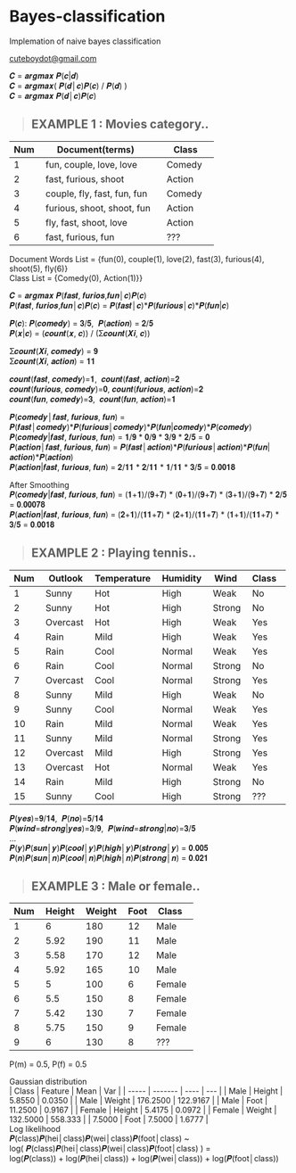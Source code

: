 # Bayes-classification
Implemation of naive bayes classification

cuteboydot@gmail.com

𝑪 = 𝒂𝒓𝒈𝒎𝒂𝒙 𝑷(𝒄|𝒅)  
𝑪 = 𝒂𝒓𝒈𝒎𝒂𝒙( 𝑷(𝒅│𝒄)𝑷(𝒄) / 𝑷(𝒅) )  
𝑪 = 𝒂𝒓𝒈𝒎𝒂𝒙 𝑷(𝒅│𝒄)𝑷(𝒄)  


> ## EXAMPLE 1 : Movies category..  
| Num     | Document(terms)                     | Class      |  
| ------- | ----------------------------------- | ---------- |  
| 1       | fun, couple, love, love             | Comedy     |  
| 2       | fast, furious, shoot                | Action     |  
| 3       | couple, fly, fast, fun, fun         | Comedy     |  
| 4       | furious, shoot, shoot, fun          | Action     |  
| 5       | fly, fast, shoot, love              | Action     |  
| 6       | fast, furious, fun                  | ???        |  
  
Document Words List = {fun(0), couple(1), love(2), fast(3), furious(4), shoot(5), fly(6)}  
Class List = {Comedy(0), Action(1)}}   
  
𝑪 = 𝒂𝒓𝒈𝒎𝒂𝒙 𝑷(𝒇𝒂𝒔𝒕, 𝒇𝒖𝒓𝒊𝒐𝒔,𝒇𝒖𝒏│𝒄)𝑷(𝒄)  
𝑷(𝒇𝒂𝒔𝒕, 𝒇𝒖𝒓𝒊𝒐𝒔,𝒇𝒖𝒏│𝒄)𝑷(𝒄) = 𝑷(𝒇𝒂𝒔𝒕│𝒄)*𝑷(𝒇𝒖𝒓𝒊𝒐𝒖𝒔│𝒄)*𝑷(𝒇𝒖𝒏|𝒄)  
  
𝑷(𝒄): 𝑷(𝒄𝒐𝒎𝒆𝒅𝒚) = 𝟑/𝟓,  𝑷(𝒂𝒄𝒕𝒊𝒐𝒏) = 𝟐/𝟓  
𝑷(𝒙|𝒄) = (𝒄𝒐𝒖𝒏𝒕(𝒙, 𝒄)) / (Ʃ𝒄𝒐𝒖𝒏𝒕(𝑿𝒊, 𝒄))  
  
Ʃ𝒄𝒐𝒖𝒏𝒕(𝑿𝒊, 𝒄𝒐𝒎𝒆𝒅𝒚) = 𝟗  
Ʃ𝒄𝒐𝒖𝒏𝒕(𝑿𝒊, 𝒂𝒄𝒕𝒊𝒐𝒏) = 𝟏𝟏  
  
𝒄𝒐𝒖𝒏𝒕(𝒇𝒂𝒔𝒕, 𝒄𝒐𝒎𝒆𝒅𝒚)=𝟏,  𝒄𝒐𝒖𝒏𝒕(𝒇𝒂𝒔𝒕, 𝒂𝒄𝒕𝒊𝒐𝒏)=𝟐  
𝒄𝒐𝒖𝒏𝒕(𝒇𝒖𝒓𝒊𝒐𝒖𝒔, 𝒄𝒐𝒎𝒆𝒅𝒚)=𝟎, 𝒄𝒐𝒖𝒏𝒕(𝒇𝒖𝒓𝒊𝒐𝒖𝒔, 𝒂𝒄𝒕𝒊𝒐𝒏)=𝟐  
𝒄𝒐𝒖𝒏𝒕(𝒇𝒖𝒏, 𝒄𝒐𝒎𝒆𝒅𝒚)=𝟑,  𝒄𝒐𝒖𝒏𝒕(𝒇𝒖𝒏, 𝒂𝒄𝒕𝒊𝒐𝒏)=𝟏  
  
𝑷(𝒄𝒐𝒎𝒆𝒅𝒚│𝒇𝒂𝒔𝒕, 𝒇𝒖𝒓𝒊𝒐𝒖𝒔, 𝒇𝒖𝒏) = 𝑷(𝒇𝒂𝒔𝒕│𝒄𝒐𝒎𝒆𝒅𝒚)*𝑷(𝒇𝒖𝒓𝒊𝒐𝒖𝒔│𝒄𝒐𝒎𝒆𝒅𝒚)*𝑷(𝒇𝒖𝒏|𝒄𝒐𝒎𝒆𝒅𝒚)*𝑷(𝒄𝒐𝒎𝒆𝒅𝒚)  
𝑷(𝒄𝒐𝒎𝒆𝒅𝒚|𝒇𝒂𝒔𝒕, 𝒇𝒖𝒓𝒊𝒐𝒖𝒔, 𝒇𝒖𝒏) = 𝟏/𝟗 * 𝟎/𝟗 * 𝟑/𝟗 * 𝟐/𝟓 = 𝟎  
𝑷(𝒂𝒄𝒕𝒊𝒐𝒏│𝒇𝒂𝒔𝒕, 𝒇𝒖𝒓𝒊𝒐𝒖𝒔, 𝒇𝒖𝒏) = 𝑷(𝒇𝒂𝒔𝒕│𝒂𝒄𝒕𝒊𝒐𝒏)*𝑷(𝒇𝒖𝒓𝒊𝒐𝒖𝒔│𝒂𝒄𝒕𝒊𝒐𝒏)*𝑷(𝒇𝒖𝒏|𝒂𝒄𝒕𝒊𝒐𝒏)*𝑷(𝒂𝒄𝒕𝒊𝒐𝒏)  
𝑷(𝒂𝒄𝒕𝒊𝒐𝒏|𝒇𝒂𝒔𝒕, 𝒇𝒖𝒓𝒊𝒐𝒖𝒔, 𝒇𝒖𝒏) = 𝟐/𝟏𝟏 * 𝟐/𝟏𝟏 * 𝟏/𝟏𝟏 * 𝟑/𝟓 = 𝟎.𝟎𝟎𝟏𝟖  
  
After Smoothing  
𝑷(𝒄𝒐𝒎𝒆𝒅𝒚|𝒇𝒂𝒔𝒕, 𝒇𝒖𝒓𝒊𝒐𝒖𝒔, 𝒇𝒖𝒏) = (𝟏+𝟏)/(𝟗+𝟕) * (𝟎+𝟏)/(𝟗+𝟕) * (𝟑+𝟏)/(𝟗+𝟕) * 𝟐/𝟓 = 𝟎.𝟎𝟎𝟎𝟕𝟖  
𝑷(𝒂𝒄𝒕𝒊𝒐𝒏|𝒇𝒂𝒔𝒕, 𝒇𝒖𝒓𝒊𝒐𝒖𝒔, 𝒇𝒖𝒏) = (𝟐+𝟏)/(𝟏𝟏+𝟕) * (𝟐+𝟏)/(𝟏𝟏+𝟕) * (𝟏+𝟏)/(𝟏𝟏+𝟕) * 𝟑/𝟓 = 𝟎.𝟎𝟎𝟏𝟖  
  
  
> ## EXAMPLE 2 : Playing tennis..  

|Num    |Outlook    |Temperature    |Humidity   |Wind   |Class  |  
|-------|-----------|---------------|-----------|-------|-------|
|1      |Sunny      |Hot            |High       |Weak   |No     |
|2      |Sunny      |Hot            |High       |Strong |No     |
|3      |Overcast   |Hot            |High       |Weak   |Yes    |
|4      |Rain       |Mild           |High       |Weak   |Yes    |
|5      |Rain       |Cool           |Normal     |Weak   |Yes    |
|6      |Rain       |Cool           |Normal     |Strong |No     |
|7      |Overcast   |Cool           |Normal     |Strong |Yes    |
|8      |Sunny      |Mild           |High       |Weak   |No     |
|9      |Sunny      |Cool           |Normal     |Weak   |Yes    |
|10     |Rain       |Mild           |Normal     |Weak   |Yes    |
|11     |Sunny      |Mild           |Normal     |Strong |Yes    |
|12     |Overcast   |Mild           |High       |Strong |Yes    |
|13     |Overcast   |Hot            |Normal     |Weak   |Yes    |
|14     |Rain       |Mild           |High       |Strong |No     |
|15     |Sunny      |Cool           |High       |Strong |???    |

𝑷(𝒚𝒆𝒔)=𝟗/𝟏𝟒,  𝑷(𝒏𝒐)=𝟓/𝟏𝟒  
𝑷(𝒘𝒊𝒏𝒅=𝒔𝒕𝒓𝒐𝒏𝒈|𝒚𝒆𝒔)=𝟑/𝟗,  𝑷(𝒘𝒊𝒏𝒅=𝒔𝒕𝒓𝒐𝒏𝒈|𝒏𝒐)=𝟑/𝟓  
...  
𝑷(𝒚)𝑷(𝒔𝒖𝒏│𝒚)𝑷(𝒄𝒐𝒐𝒍│𝒚)𝑷(𝒉𝒊𝒈𝒉│𝒚)𝑷(𝒔𝒕𝒓𝒐𝒏𝒈│𝒚) = 𝟎.𝟎𝟎𝟓  
𝑷(𝒏)𝑷(𝒔𝒖𝒏│𝒏)𝑷(𝒄𝒐𝒐𝒍│𝒏)𝑷(𝒉𝒊𝒈𝒉│𝒏)𝑷(𝒔𝒕𝒓𝒐𝒏𝒈│𝒏) = 𝟎.𝟎𝟐𝟏  
  
  
> ## EXAMPLE 3 : Male or female..
|Num    |Height |Weight |Foot   |Class  |
|-------|-------|-------|-------|-------|
|1      |6      |180    |12     |Male   |
|2      |5.92   |190    |11     |Male   |
|3      |5.58   |170    |12     |Male   |
|4      |5.92   |165    |10     |Male   |
|5      |5      |100    |6      |Female |
|6      |5.5    |150    |8      |Female |
|7      |5.42   |130    |7      |Female |
|8      |5.75   |150    |9      |Female |
|9      |6      |130    |8      |???    |
  
P(m) = 0.5, P(f) = 0.5  

Gaussian distribution  
| Class | Feature | Mean | Var |
| ----- | ------- | ---- | --- |
| Male  | Height  | 5.8550 | 0.0350 |
| Male  | Weight  | 176.2500 | 122.9167 |
| Male  | Foot    | 11.2500 | 0.9167 |
| Female | Height | 5.4175 | 0.0972 |
| Female | Weight | 132.5000 | 558.333 |
| 7.5000 | Foot | 7.5000 | 1.6777 |  
Log likelihood  
𝑷(class)𝑷(hei│class)𝑷(wei│class)𝑷(foot│class) ~   
log( 𝑷(class)𝑷(hei│class)𝑷(wei│class)𝑷(foot│class) ) =  
log(𝑷(class)) + log(𝑷(hei│class)) + log(𝑷(wei│class)) + log(𝑷(foot│class))  
  
